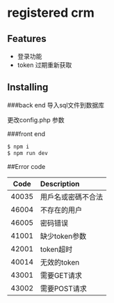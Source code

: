 # registered crm


## Features

- 登录功能
- token 过期重新获取


## Installing

###back end
导入sql文件到数据库

更改config.php 参数


###front end

```bash
$ npm i
$ npm run dev
```

##Error code


| Code          | Description    |
| ------------- |:---------------|
| 40035         |用戶名或密碼不合法|
| 46004         |不存在的用户     |
| 46005         |密码错误         |
| 41001         |缺少token参数    |
| 42001         |token超时        |
| 40014         |无效的token     |
| 43001         |需要GET请求      |
| 43002         |需要POST请求     |
